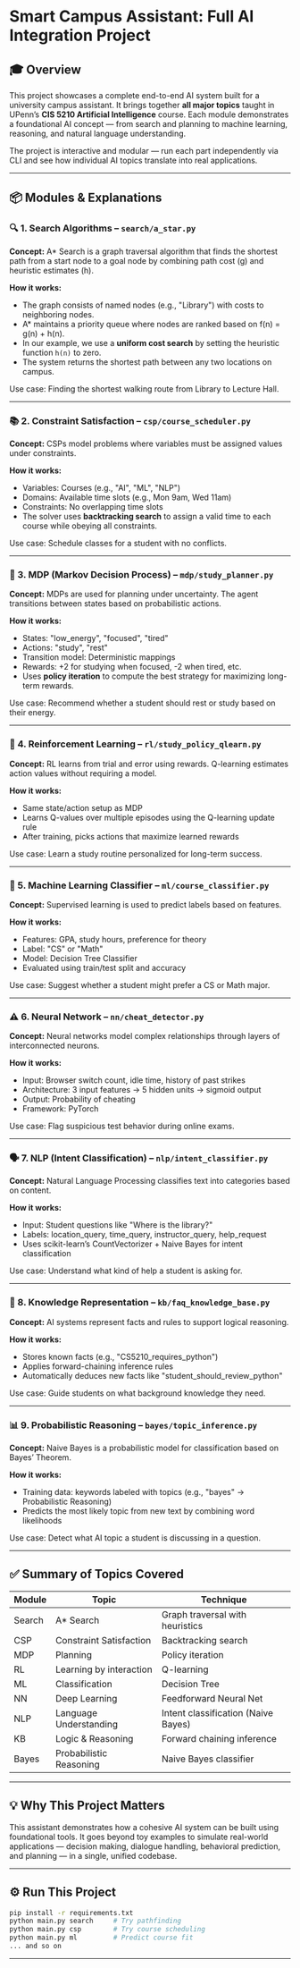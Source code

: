 # Smart Campus Assistant: Full AI Integration Project

## 🎓 Overview
This project showcases a complete end-to-end AI system built for a university campus assistant. It brings together **all major topics** taught in UPenn’s **CIS 5210 Artificial Intelligence** course. Each module demonstrates a foundational AI concept — from search and planning to machine learning, reasoning, and natural language understanding.

The project is interactive and modular — run each part independently via CLI and see how individual AI topics translate into real applications.

---

## 📦 Modules & Explanations

### 🔍 1. Search Algorithms – `search/a_star.py`
**Concept:** A* Search is a graph traversal algorithm that finds the shortest path from a start node to a goal node by combining path cost (g) and heuristic estimates (h).

**How it works:**
- The graph consists of named nodes (e.g., "Library") with costs to neighboring nodes.
- A* maintains a priority queue where nodes are ranked based on f(n) = g(n) + h(n).
- In our example, we use a **uniform cost search** by setting the heuristic function `h(n)` to zero.
- The system returns the shortest path between any two locations on campus.

Use case: Finding the shortest walking route from Library to Lecture Hall.

---

### 📚 2. Constraint Satisfaction – `csp/course_scheduler.py`
**Concept:** CSPs model problems where variables must be assigned values under constraints.

**How it works:**
- Variables: Courses (e.g., "AI", "ML", "NLP")
- Domains: Available time slots (e.g., Mon 9am, Wed 11am)
- Constraints: No overlapping time slots
- The solver uses **backtracking search** to assign a valid time to each course while obeying all constraints.

Use case: Schedule classes for a student with no conflicts.

---

### 🎯 3. MDP (Markov Decision Process) – `mdp/study_planner.py`
**Concept:** MDPs are used for planning under uncertainty. The agent transitions between states based on probabilistic actions.

**How it works:**
- States: "low_energy", "focused", "tired"
- Actions: "study", "rest"
- Transition model: Deterministic mappings
- Rewards: +2 for studying when focused, -2 when tired, etc.
- Uses **policy iteration** to compute the best strategy for maximizing long-term rewards.

Use case: Recommend whether a student should rest or study based on their energy.

---

### 🔁 4. Reinforcement Learning – `rl/study_policy_qlearn.py`
**Concept:** RL learns from trial and error using rewards. Q-learning estimates action values without requiring a model.

**How it works:**
- Same state/action setup as MDP
- Learns Q-values over multiple episodes using the Q-learning update rule
- After training, picks actions that maximize learned rewards

Use case: Learn a study routine personalized for long-term success.

---

### 🧠 5. Machine Learning Classifier – `ml/course_classifier.py`
**Concept:** Supervised learning is used to predict labels based on features.

**How it works:**
- Features: GPA, study hours, preference for theory
- Label: "CS" or "Math"
- Model: Decision Tree Classifier
- Evaluated using train/test split and accuracy

Use case: Suggest whether a student might prefer a CS or Math major.

---

### ⚠️ 6. Neural Network – `nn/cheat_detector.py`
**Concept:** Neural networks model complex relationships through layers of interconnected neurons.

**How it works:**
- Input: Browser switch count, idle time, history of past strikes
- Architecture: 3 input features → 5 hidden units → sigmoid output
- Output: Probability of cheating
- Framework: PyTorch

Use case: Flag suspicious test behavior during online exams.

---

### 🗣️ 7. NLP (Intent Classification) – `nlp/intent_classifier.py`
**Concept:** Natural Language Processing classifies text into categories based on content.

**How it works:**
- Input: Student questions like "Where is the library?"
- Labels: location_query, time_query, instructor_query, help_request
- Uses scikit-learn’s CountVectorizer + Naive Bayes for intent classification

Use case: Understand what kind of help a student is asking for.

---

### 🧾 8. Knowledge Representation – `kb/faq_knowledge_base.py`
**Concept:** AI systems represent facts and rules to support logical reasoning.

**How it works:**
- Stores known facts (e.g., "CS5210_requires_python")
- Applies forward-chaining inference rules
- Automatically deduces new facts like "student_should_review_python"

Use case: Guide students on what background knowledge they need.

---

### 📊 9. Probabilistic Reasoning – `bayes/topic_inference.py`
**Concept:** Naive Bayes is a probabilistic model for classification based on Bayes’ Theorem.

**How it works:**
- Training data: keywords labeled with topics (e.g., "bayes" → Probabilistic Reasoning)
- Predicts the most likely topic from new text by combining word likelihoods

Use case: Detect what AI topic a student is discussing in a question.

---

## ✅ Summary of Topics Covered
| Module | Topic | Technique |
|--------|-------|-----------|
| Search | A* Search | Graph traversal with heuristics |
| CSP | Constraint Satisfaction | Backtracking search |
| MDP | Planning | Policy iteration |
| RL | Learning by interaction | Q-learning |
| ML | Classification | Decision Tree |
| NN | Deep Learning | Feedforward Neural Net |
| NLP | Language Understanding | Intent classification (Naive Bayes) |
| KB | Logic & Reasoning | Forward chaining inference |
| Bayes | Probabilistic Reasoning | Naive Bayes classifier |

---

## 💡 Why This Project Matters
This assistant demonstrates how a cohesive AI system can be built using foundational tools. It goes beyond toy examples to simulate real-world applications — decision making, dialogue handling, behavioral prediction, and planning — in a single, unified codebase.

---

## ⚙️ Run This Project
```bash
pip install -r requirements.txt
python main.py search     # Try pathfinding
python main.py csp        # Try course scheduling
python main.py ml         # Predict course fit
... and so on
```

---